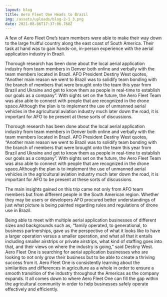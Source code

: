 ```yaml
---
layout: blog
title: Aero Fleet One Heads to Brazil
img: /assets/uploads/blog-2-1_3.png
date: 2021-08-06T17:37:06.768Z
---
```

A few of Aero Fleet One’s team members were able to make their way down to the large fruitful country along the east coast of South America. Their task at hand was to gain hands-on, in-person experience with the aerial application industry in Brazil.

Thorough research has been done about the local aerial application industry from team members in Denver both online and verbally with the team members located in Brazil. AFO President Destiny West quotes, “Another main reason we went to Brazil was to solidify team bonding with the branch of members that were brought onto the team this year from Brazil and Ukraine and get to know them as people in real-time to establish our goals as a company”. With sights set on the future, the Aero Fleet Team was also able to connect with people that are recognized in the drone space.Although the plan is to implement the use of unmanned aerial vehicles in the agricultural aviation industry much later down the road, it is important for AFO to be present at these sorts of discussions.

Thorough research has been done about the local aerial application industry from team members in Denver both online and verbally with the team members located in Brazil. AFO President Destiny West quotes, “Another main reason we went to Brazil was to solidify team bonding with the branch of members that were brought onto the team this year from Brazil and Ukraine and get to know them as people in real-time to establish our goals as a company”. With sights set on the future, the Aero Fleet Team was also able to connect with people that are recognized in the drone space.Although the plan is to implement the use of unmanned aerial vehicles in the agricultural aviation industry much later down the road, it is important for AFO to be present at these sorts of discussions.

The main insights gained on this trip came not only from AFO team members but from different people in the South American region. Whether they may be users or developers AFO procured better understandings of just what picture is being painted regarding rules and regulations of drone use in Brazil. 

Being able to meet with multiple aerial application businesses of different sizes and backgrounds such as, “family operated, to generational, to business partnerships, gave us the perspective of what it looks like to have a larger operation versus a smaller operation, and what all that it entails including smaller airstrips or private airstrips, what kind of staffing goes into that, and their views on where the industry is going,” said Destiny West. Aero Fleet One is searching for aerial application businesses who are looking to not only grow their business but to be able to create a thriving success from it. Aero Fleet One is consistently learning about the similarities and differences in agriculture as a whole in order to ensure a smooth transition of the industry throughout the Americas as the company expands. It all comes down to where Aero Fleet One can fill the gap within the agricultural community in order to help businesses safely operate effectively and efficiently.